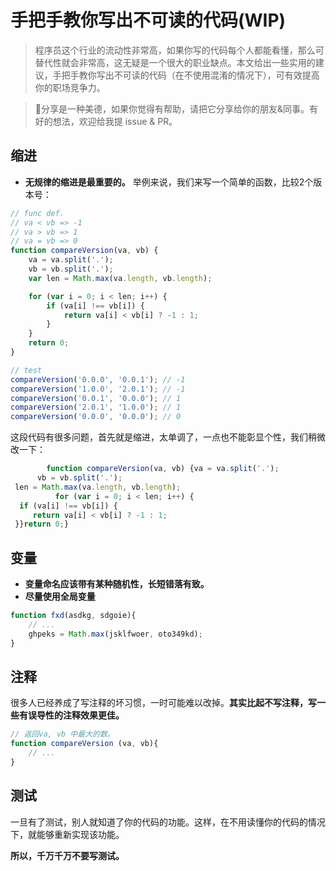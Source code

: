 # 手把手教你写出不可读的代码(WIP) #
> 程序员这个行业的流动性非常高，如果你写的代码每个人都能看懂，那么可替代性就会非常高，这无疑是一个很大的职业缺点。本文给出一些实用的建议，手把手教你写出不可读的代码（在不使用混淆的情况下），可有效提高你的职场竞争力。

> 💚分享是一种美德，如果你觉得有帮助，请把它分享给你的朋友&同事。有好的想法，欢迎给我提 issue & PR。
## 缩进
+ **无规律的缩进是最重要的。** 举例来说，我们来写一个简单的函数，比较2个版本号：
```js
// func def.
// va < vb => -1
// va > vb => 1
// va = vb => 0
function compareVersion(va, vb) {
    va = va.split('.');
    vb = vb.split('.');
    var len = Math.max(va.length, vb.length);

    for (var i = 0; i < len; i++) {
        if (va[i] !== vb[i]) {
            return va[i] < vb[i] ? -1 : 1;
        }
    }
    return 0;
}

// test
compareVersion('0.0.0', '0.0.1'); // -1
compareVersion('1.0.0', '2.0.1'); // -1
compareVersion('0.0.1', '0.0.0'); // 1
compareVersion('2.0.1', '1.0.0'); // 1
compareVersion('0.0.0', '0.0.0'); // 0

```
这段代码有很多问题，首先就是缩进，太单调了，一点也不能彰显个性，我们稍微改一下：

```js
        function compareVersion(va, vb) {va = va.split('.');
      vb = vb.split('.');
 len = Math.max(va.length, vb.length);
          for (var i = 0; i < len; i++) {
  if (va[i] !== vb[i]) {
     return va[i] < vb[i] ? -1 : 1;
 }}return 0;}
```

## 变量
+ **变量命名应该带有某种随机性，长短错落有致。**
+ **尽量使用全局变量**
```js
function fxd(asdkg, sdgoie){
    // ...
    ghpeks = Math.max(jsklfwoer, oto349kd);
}
```

## 注释
很多人已经养成了写注释的坏习惯，一时可能难以改掉。**其实比起不写注释，写一些有误导性的注释效果更佳。**
```js
// 返回va, vb 中最大的数。
function compareVersion (va, vb){
    // ...
}
```

## 测试
一旦有了测试，别人就知道了你的代码的功能。这样，在不用读懂你的代码的情况下，就能够重新实现该功能。

**所以，千万千万不要写测试。**
